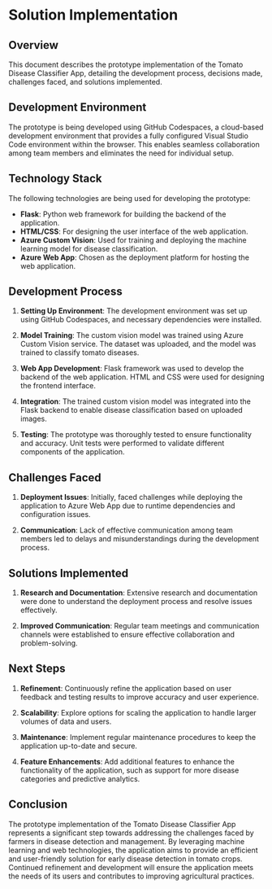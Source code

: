 # Solution Implementation

## Overview

This document describes the prototype implementation of the Tomato Disease Classifier App, detailing the development process, decisions made, challenges faced, and solutions implemented.

## Development Environment

The prototype is being developed using GitHub Codespaces, a cloud-based development environment that provides a fully configured Visual Studio Code environment within the browser. This enables seamless collaboration among team members and eliminates the need for individual setup.

## Technology Stack

The following technologies are being used for developing the prototype:

- **Flask**: Python web framework for building the backend of the application.
- **HTML/CSS**: For designing the user interface of the web application.
- **Azure Custom Vision**: Used for training and deploying the machine learning model for disease classification.
- **Azure Web App**: Chosen as the deployment platform for hosting the web application.

## Development Process

1. **Setting Up Environment**: The development environment was set up using GitHub Codespaces, and necessary dependencies were installed.

2. **Model Training**: The custom vision model was trained using Azure Custom Vision service. The dataset was uploaded, and the model was trained to classify tomato diseases.

3. **Web App Development**: Flask framework was used to develop the backend of the web application. HTML and CSS were used for designing the frontend interface.

4. **Integration**: The trained custom vision model was integrated into the Flask backend to enable disease classification based on uploaded images.

5. **Testing**: The prototype was thoroughly tested to ensure functionality and accuracy. Unit tests were performed to validate different components of the application.

## Challenges Faced

1. **Deployment Issues**: Initially, faced challenges while deploying the application to Azure Web App due to runtime dependencies and configuration issues.

2. **Communication**: Lack of effective communication among team members led to delays and misunderstandings during the development process.

## Solutions Implemented

1. **Research and Documentation**: Extensive research and documentation were done to understand the deployment process and resolve issues effectively.

2. **Improved Communication**: Regular team meetings and communication channels were established to ensure effective collaboration and problem-solving.

## Next Steps

1. **Refinement**: Continuously refine the application based on user feedback and testing results to improve accuracy and user experience.

2. **Scalability**: Explore options for scaling the application to handle larger volumes of data and users.

3. **Maintenance**: Implement regular maintenance procedures to keep the application up-to-date and secure.

4. **Feature Enhancements**: Add additional features to enhance the functionality of the application, such as support for more disease categories and predictive analytics.

## Conclusion

The prototype implementation of the Tomato Disease Classifier App represents a significant step towards addressing the challenges faced by farmers in disease detection and management. By leveraging machine learning and web technologies, the application aims to provide an efficient and user-friendly solution for early disease detection in tomato crops. Continued refinement and development will ensure the application meets the needs of its users and contributes to improving agricultural practices.
